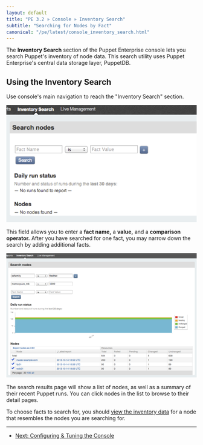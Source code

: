```yaml
---
layout: default
title: "PE 3.2 » Console » Inventory Search"
subtitle: "Searching for Nodes by Fact"
canonical: "/pe/latest/console_inventory_search.html"
---
```


The **Inventory Search** section of the Puppet Enterprise console lets you search Puppet's inventory of node data. This search utility uses Puppet Enterprise's central data storage layer, PuppetDB.

## Using the Inventory Search

Use console's main navigation to reach the "Inventory Search" section.

![The inventory search page][inventory_zoom]

This field allows you to enter a **fact name,** a **value,** and a **comparison operator.** After you have searched for one fact, you may narrow down the search by adding additional facts.

![Results of a search][inventory_search]

The search results page will show a list of nodes, as well as a summary of their recent Puppet runs. You can click nodes in the list to browse to their detail pages.

To choose facts to search for, you should [view the inventory data][inventory] for a node that resembles the nodes you are searching for.

[inventory]: ./console_reports.html#viewing-inventory-data
[inventory_search]: ./images/console/inventory_search.png
[inventory_zoom]: ./images/console/inventory_zoom.png

* * *

- [Next: Configuring & Tuning the Console](./console_config.html)
